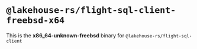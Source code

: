 # `@lakehouse-rs/flight-sql-client-freebsd-x64`

This is the **x86_64-unknown-freebsd** binary for `@lakehouse-rs/flight-sql-client`
